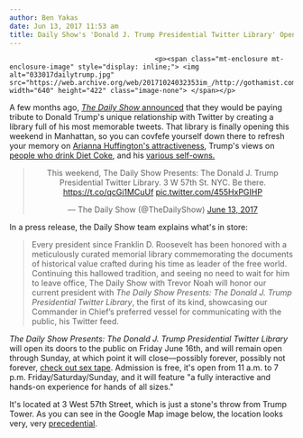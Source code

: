 ```yaml
---
author: Ben Yakas
date: Jun 13, 2017 11:53 am
title: Daily Show's 'Donald J. Trump Presidential Twitter Library' Opens In Midtown This Friday
---
```


	
										<p><span class="mt-enclosure mt-enclosure-image" style="display: inline;"> <img alt="033017dailytrump.jpg" src="https://web.archive.org/web/20171024032353im_/http://gothamist.com/attachments/byakas/033017dailytrump.jpg" width="640" height="422" class="image-none"> </span></p>

<p>A few months ago, <a href="https://web.archive.org/web/20171024032353/http://gothamist.com/2017/03/30/daily_show_trump_library.php"><em>The Daily Show</em> announced</a> that they would be paying tribute to Donald Trump&apos;s unique relationship with Twitter by creating a library full of his most memorable tweets. That library is finally opening this weekend in Manhattan, so you can covfefe yourself down there to refresh your memory on <a href="https://web.archive.org/web/20171024032353/https://twitter.com/realDonaldTrump/status/240462265680289792">Arianna Huffington&apos;s attractiveness</a>, Trump&apos;s views on <a href="https://web.archive.org/web/20171024032353/https://twitter.com/realDonaldTrump/status/257552283850653696">people who drink Diet Coke</a>, and his <a href="https://web.archive.org/web/20171024032353/https://twitter.com/realDonaldTrump/status/330359969813770242">various self-owns.</a></p>

<center><blockquote class="twitter-video" data-lang="en"><p lang="en" dir="ltr">This weekend, The Daily Show Presents: The Donald J. Trump Presidential Twitter Library. 3 W 57th St. NYC. Be there. <a href="https://web.archive.org/web/20171024032353/https://t.co/qcGi1MCuUf">https://t.co/qcGi1MCuUf</a> <a href="https://web.archive.org/web/20171024032353/https://t.co/455HxPGIHP">pic.twitter.com/455HxPGIHP</a></p>&#x2014; The Daily Show (@TheDailyShow) <a href="https://web.archive.org/web/20171024032353/https://twitter.com/TheDailyShow/status/874468552228704257">June 13, 2017</a></blockquote>
<script async src="//web.archive.org/web/20171024032353js_/http://platform.twitter.com/widgets.js" charset="utf-8"></script></center>

<p>In a press release, the Daily Show team explains what&apos;s in store:</p>

<blockquote>Every president since Franklin D. Roosevelt has been honored with a meticulously curated memorial library commemorating the documents of historical value crafted during his time as leader of the free world. Continuing this hallowed tradition, and seeing no need to wait for him to leave office, The Daily Show with Trevor Noah will honor our current president with <em>The Daily Show Presents: The Donald J. Trump Presidential Twitter Library</em>, the first of its kind, showcasing our Commander in Chief&#x2019;s preferred vessel for communicating with the public, his Twitter feed.</blockquote>

<p><em>The Daily Show Presents: The Donald J. Trump Presidential Twitter Library</em> will open its doors to the public on Friday June 16th, and will remain open through Sunday, at which point it will close&#x2014;possibly forever, possibly not forever, <a href="https://web.archive.org/web/20171024032353/https://twitter.com/realdonaldtrump/status/781788223055994880?lang=en">check out sex tape</a>. Admission is free, it&apos;s open from 11 a.m. to 7 p.m. Friday/Saturday/Sunday, and it will feature &quot;a fully interactive and hands-on experience for hands of all sizes.&quot; </p>

<p>It&apos;s located at 3 West 57th Street, which is just a stone&apos;s throw from Trump Tower. As you can see in the Google Map image below, the location looks very, very <a href="https://web.archive.org/web/20171024032353/http://www.latimes.com/opinion/op-ed/la-oe-fallow-misspellings-trump-20170220-story.html">precedential</a>. </p>

<p><br>
</p>					
										
									
				